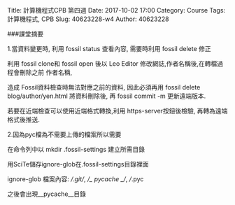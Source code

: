 Title: 計算機程式CPB 第四週
Date: 2017-10-02 17:00
Category: Course
Tags: 計算機程式, CPB
Slug: 40623228-w4
Author: 40623228

###課堂摘要

1.當資料變更時, 利用 fossil status 查看內容, 需要時利用 fossil delete 修正

<!-- PELICAN_END_SUMMARY -->
利用 fossil clone和 fossil open 後以 Leo Editor 修改網誌,作者名稱後,在轉檔過程會刪除之前 作者名稱, 

造成 Fossil資料檢查時無法對應之前的資料, 因此必須再用 fossil delete blog/author/yen.html 將資料刪除後, 再 fossil commit -m 更新遠端版本.

若要在近端檢查可以使用近端格式轉換,利用 https-server按鈕後檢驗, 再轉為遠端格式後推送.

2.因為pyc檔為不需要上傳的檔案所以需要

在命令列中以 mkdir .fossil-settings 建立所需目錄

用SciTe儲存ignore-glob在.fossil-settings目錄裡面

ignore-glob 檔案內容: */.git/*, */_ _pycache_ _/*, */*.pyc

之後會出現__pycache__目錄

